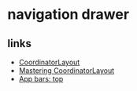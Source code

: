 # navigation drawer

## links

- [CoordinatorLayout](https://developer.android.com/reference/android/support/design/widget/CoordinatorLayout.html)
- [Mastering CoordinatorLayout](http://saulmm.github.io/mastering-coordinator)
- [App bars: top](https://material.io/components/app-bars-top)
